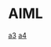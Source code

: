 # AIML
[a3](https://github.com/keshettimanoj/AIML/blob/main/a3.ipynb)
[a4](https://github.com/keshettimanoj/AIML/blob/main/a4.ipynb)
